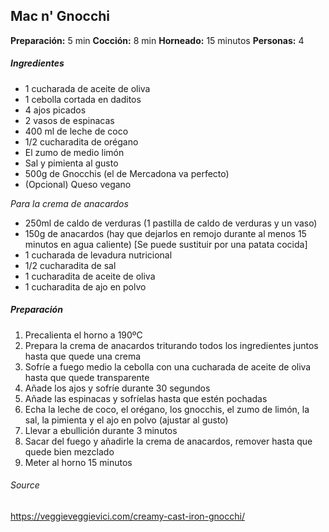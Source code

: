 ## Mac n' Gnocchi

**Preparación:** 5 min
**Cocción:** 8 min
**Horneado:** 15 minutos
**Personas:** 4

##### Ingredientes


* 1 cucharada de aceite de oliva
* 1 cebolla cortada en daditos
* 4 ajos picados
* 2 vasos de espinacas
* 400 ml de leche de coco
* 1/2 cucharadita de orégano
* El zumo de medio limón
* Sal y pimienta al gusto
* 500g de Gnocchis (el de Mercadona va perfecto)
* (Opcional) Queso vegano

*Para la crema de anacardos*

* 250ml de caldo de verduras (1 pastilla de caldo de verduras y un vaso)
* 150g de anacardos (hay que dejarlos en remojo durante al menos 15 minutos en agua caliente) [Se puede sustituir por una patata cocida]
* 1 cucharada de levadura nutricional
* 1/2 cucharadita de sal
* 1 cucharadita de aceite de oliva
* 1 cucharadita de ajo en polvo

##### Preparación

1. Precalienta el horno a 190ºC
2. Prepara la crema de anacardos triturando todos los ingredientes juntos hasta que quede una crema
3. Sofríe a fuego medio la cebolla con una cucharada de aceite de oliva hasta que quede transparente
4. Añade los ajos y sofríe durante 30 segundos
5. Añade las espinacas y sofríelas hasta que estén pochadas
6. Echa la leche de coco, el orégano, los gnocchis, el zumo de limón, la sal, la pimienta y el ajo en polvo (ajustar al gusto)
7. Llevar a ebullición durante 3 minutos
8. Sacar del fuego y añadirle la crema de anacardos, remover hasta que quede bien mezclado
9. Meter al horno 15 minutos

###### Source
https://veggieveggievici.com/creamy-cast-iron-gnocchi/
